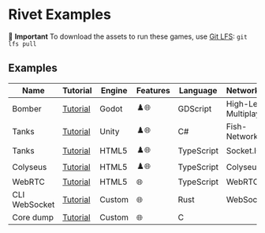 # Rivet Examples

💾 **Important** To download the assets to run these games, use [Git LFS](https://git-lfs.com/): `git lfs pull`

## Examples

| Name | Tutorial | Engine | Features | Language | Networking | Rendering |
| ---- | -------- | ------ | -------- | -------- | ---------- | --------- |
| Bomber | [Tutorial](https://rivet.gg/learn/godot/tutorials/crash-course) | Godot | ♟️🌐 | GDScript | High-Level Multiplayer |  |
| Tanks | [Tutorial](https://rivet.gg/learn/unity/tutorials/fishnet/crash-course) | Unity | ♟️🌐 | C# | Fish-Networking |  |
| Tanks | [Tutorial](https://rivet.gg/learn/html5/tutorials/tanks-canvas-socketio) | HTML5 | ♟️🌐 | TypeScript | Socket.IO | Canvas |
| Colyseus | [Tutorial]() | HTML5 | ♟️🌐 | TypeScript | Colyseus |  |
| WebRTC | [Tutorial]() | HTML5 | 🌐 | TypeScript | WebRTC |  |
| CLI WebSocket | [Tutorial]() | Custom | 🌐 | Rust | WebSocket |  |
| Core dump | [Tutorial]() | Custom | 🌐 | C |  |  |


